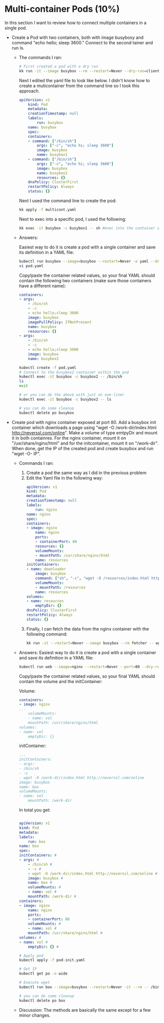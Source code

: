# Multi-container Pods (10%)
In this section I want to review how to connect multiple containers in a single pod. 

- Create a Pod with two containers, both with image busyboxy and command "echo hello; sleep 3600." Connect to the second tainer and run ls.
    - The commands I ran: 
        ```bash
        # First created a pod with a dry run
        kk run -it --image busybox --rm --restart=Never --dry-run=client -o yaml test
        ```
        Next I edited the yaml file to look like below. I didn't know how to create 
        a muticontainer from the command line so I took this approach. 
        ```yaml
        apiVersion: v1
            kind: Pod
            metadata:
            creationTimestamp: null
            labels:
                run: busybox
            name: busybox
            spec:
            containers:
            - command: ["/bin/sh"]
                args: ["-c", "echo hi; sleep 3600"]
                image: busybox
                name: busybox1
            - command: ["/bin/sh"]
                args: ["-c", "echo hi; sleep 3600"]
                image: busybox
                name: busybox2
                resources: {}
            dnsPolicy: ClusterFirst
            restartPolicy: Always
            status: {}
        ```
        Next I used the command line to create the pod: 
        ```bash
        kk apply -f multicont.yaml
        ```
        Next to exec into a specific pod, I used the following: 
        ```bash
        kk exec -it busybox -c busybox1 -- sh #exec into the container and run ls
        ```
    - Answers: 

        Easiest way to do it is create a pod with a single container and save its definition in a YAML file:

        ```bash
        kubectl run busybox --image=busybox --restart=Never -o yaml --dry-run=client -- /bin/sh -c 'echo hello;sleep 3600' > pod.yaml
        vi pod.yaml
        ```

        Copy/paste the container related values, so your final YAML should contain the following two containers (make sure those containers have a different name):

        ```YAML
        containers:
        - args:
            - /bin/sh
            - -c
            - echo hello;sleep 3600
            image: busybox
            imagePullPolicy: IfNotPresent
            name: busybox
            resources: {}
        - args:
            - /bin/sh
            - -c
            - echo hello;sleep 3600
            image: busybox
            name: busybox2
        ```

        ```bash
        kubectl create -f pod.yaml
        # Connect to the busybox2 container within the pod
        kubectl exec -it busybox -c busybox2 -- /bin/sh
        ls
        exit

        # or you can do the above with just an one-liner
        kubectl exec -it busybox -c busybox2 -- ls

        # you can do some cleanup
        kubectl delete po busybox
- Create pod with nginx container exposed at port 80. Add a busybox init container which downloads a page using "wget -O /work-dir/index.html http://neverssl.com/online". Make a volume of type emtpyDir and mount it in both containres. For the nginx container, mount it on "/usr/share/nginx/html" and for the initcontainer, mount it on "/work-dir". When done, get the IP of the created pod and create  busybox and run "wget -O- IP". 
    - Commands I ran:

        1. Create a pod the same way as I did in the previous problem
        2. Edit the Yaml file in the following way: 
            ```yaml
            apiVersion: v1
            kind: Pod
            metadata:
            creationTimestamp: null
            labels:
                run: nginx
            name: nginx
            spec:
            containers:
            - image: nginx
                name: nginx
                ports:
                - containerPort: 80
                resources: {}
                volumeMounts: 
                - mountPath: /usr/share/nginx/html
                name: resources
            initContainers: 
            - name: downloader
                image: busybox
                command: ["sh", "-c", "wget -O /resources/index.html http://neverssl.com/online"]
                volumeMounts: 
                - mountPath: /resources
                name: resources
            volumes: 
            - name: resources
                emptyDir: {}
            dnsPolicy: ClusterFirst
            restartPolicy: Always
            status: {}
            ```
        3. Finally, I can fetch the data from the nginx container with the following command: 
            ```bash
            kk run -it --restart=Never --image busybox --rm fetcher -- wget -O- 10.42.0.76 # After retrieving the IP address. 
            ```
    - Answers: 
        Easiest way to do it is create a pod with a single container and save its definition in a YAML file:

        ```bash
        kubectl run web --image=nginx --restart=Never --port=80 --dry-run=client -o yaml > pod-init.yaml
        ```

        Copy/paste the container related values, so your final YAML should contain the volume and the initContainer:

        Volume:

        ```YAML
        containers:
        - image: nginx
        ...
            volumeMounts:
            - name: vol
            mountPath: /usr/share/nginx/html
        volumes:
        - name: vol
            emptyDir: {}
        ```

        initContainer:

        ```YAML
        ...
        initContainers:
        - args:
        - /bin/sh
        - -c
        - wget -O /work-dir/index.html http://neverssl.com/online
        image: busybox
        name: box
        volumeMounts:
        - name: vol
            mountPath: /work-dir
        ```

        In total you get:

        ```YAML

        apiVersion: v1
        kind: Pod
        metadata:
        labels:
            run: box
        name: box
        spec:
        initContainers: #
        - args: #
            - /bin/sh #
            - -c #
            - wget -O /work-dir/index.html http://neverssl.com/online #
            image: busybox #
            name: box #
            volumeMounts: #
            - name: vol #
            mountPath: /work-dir #
        containers:
        - image: nginx
            name: nginx
            ports:
            - containerPort: 80
            volumeMounts: #
            - name: vol #
            mountPath: /usr/share/nginx/html #
        volumes: #
        - name: vol #
            emptyDir: {} #
        ```

        ```bash
        # Apply pod
        kubectl apply -f pod-init.yaml

        # Get IP
        kubectl get po -o wide

        # Execute wget
        kubectl run box --image=busybox --restart=Never -it --rm -- /bin/sh -c "wget -O- IP"

        # you can do some cleanup
        kubectl delete po box
        ```
    - Discussion: The methods are basically the same except for a few minor changes. 